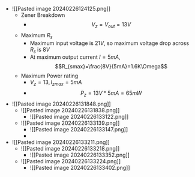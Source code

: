 - ![[Pasted image 20240226124125.png]]
	- Zener Breakdown
		- $$V_{z}=V_{out}=13V$$
	- Maximum $R_{s}$
		- Maximum input voltage is $21V$, so maximum voltage drop across $R_{s}$ is $8V$
		- At maximum output current $I=5mA$, $$R_{smax}=\frac{8V}{5mA}=1.6K\Omega$$
	- Maximum Power rating
		- $V_{z}=13,I_{zmax}=5mA$
		- $$P_{z}=13V*5mA=65mW$$
- ![[Pasted image 20240226131848.png]]
	- ![[Pasted image 20240226131838.png]]
		- ![[Pasted image 20240226133122.png]]
	- ![[Pasted image 20240226133139.png]]
		- ![[Pasted image 20240226133147.png]]
		- 
- ![[Pasted image 20240226133211.png]]
	- ![[Pasted image 20240226133218.png]]
		- ![[Pasted image 20240226133352.png]]
	- ![[Pasted image 20240226133224.png]]
		- ![[Pasted image 20240226133402.png]]